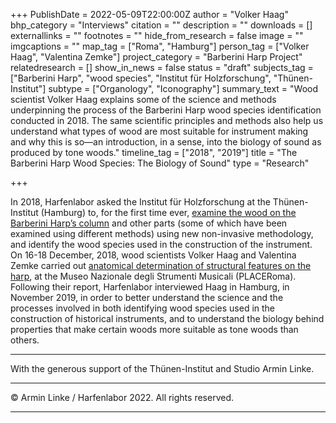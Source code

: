 +++
PublishDate = 2022-05-09T22:00:00Z
author = "Volker Haag"
bhp_category = "Interviews"
citation = ""
description = ""
downloads = []
externallinks = ""
footnotes = ""
hide_from_research = false
image = ""
imgcaptions = ""
map_tag = ["Roma", "Hamburg"]
person_tag = ["Volker Haag", "Valentina Zemke"]
project_category = "Barberini Harp Project"
relatedresearch = []
show_in_news = false
status = "draft"
subjects_tag = ["Barberini Harp", "wood species", "Institut für Holzforschung", "Thünen-Institut"]
subtype = ["Organology", "Iconography"]
summary_text = "Wood scientist Volker Haag explains some of the science and methods underpinning the process of the Barberini Harp wood species identification conducted in 2018. The same scientific principles and methods also help us understand what types of wood are most suitable for instrument making and why this is so—an introduction, in a sense, into the biology of sound as produced by tone woods."
timeline_tag = ["2018", "2019"]
title = "The Barberini Harp Wood Species: The Biology of Sound"
type = "Research"

+++

In 2018, Harfenlabor asked the Institut für Holzforschung at the Thünen-Institut (Hamburg) to, for the first time ever, [examine the wood on the Barberini Harp’s column](https://www.harfenlabor.com/research/barberini-harp-wood-species-identification/) and other parts (some of which have been examined using different methods) using new non-invasive methodology, and identify the wood species used in the construction of the instrument. On 16-18 December, 2018, wood scientists <span id="person_tag">Volker Haag</span> and <span id="person_tag">Valentina Zemke</span> carried out [anatomical determination of structural features on the harp](https://harfenlabor.netlify.app/research/examining-the-harp-in-roma-the-process/), at the Museo Nazionale degli Strumenti Musicali (<span id="map_tag">PLACE</span>Roma). Following their report, Harfenlabor interviewed Haag in Hamburg, in November 2019, in order to better understand the science and the processes involved in both identifying wood species used in the construction of historical instruments, and to understand the biology behind properties that make certain woods more suitable as tone woods than others.

***

With the generous support of the Thünen-Institut and Studio Armin Linke.

***

© Armin Linke / Harfenlabor 2022. All rights reserved.

***